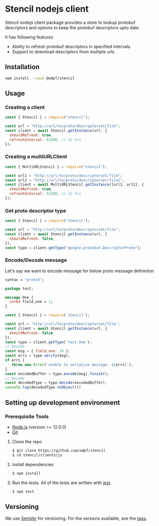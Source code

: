 # Stencil nodejs client

Stencil nodejs client package provides a store to lookup protobuf descriptors and options to keep the protobuf descriptors upto date.

It has following features

- Ability to refresh protobuf descriptors in specified intervals
- Support to download descriptors from multiple urls

## Installation

```sh
npm install --save @odpf/stencil
```

## Usage

### Creating a client

```js
const { Stencil } = require("stencil");

const url = "http://url/to/proto/descriptorset/file";
const client = await Stencil.getInstance(url, {
  shouldRefresh: true,
  refreshInterval: 43200, // 12 hrs
});
```

### Creating a multiURLClient

```js
const { MultiURLStencil } = require("stencil");

const url1 = "http://url/to/proto/descriptorset/file";
const url2 = "http://url/to/proto/descriptorset/file2";
const client = await MultiURLStencil.getInstance([url1, url2], {
  shouldRefresh: true,
  refreshInterval: 43200, // 12 hrs
});
```

### Get proto descriptor type

```js
const { Stencil } = require("stencil");

const url = "http://url/to/proto/descriptorset/file";
const client = await Stencil.getInstance(url, {
  shouldRefresh: false,
});
const type = client.getType("google.protobuf.DescriptorProto");
```

### Encode/Decode message

Let's say we want to encode message for below proto message defniniton

```proto
syntax = "proto3";

package test;

message One {
  int64 field_one = 1;
}
```

```js
const { Stencil } = require('stencil');

const url = 'http://url/to/proto/descriptorset/file';
const client = await Stencil.getInstance(url, {
  shouldRefresh: false
});
const type = client.getType('test.One');
// Encode
const msg = { field_one: 10 };
const errs = type.verify(msg);
if errs {
   throw new Error(`unable to serialize message: ${errs}`);
}
const encodedBuffer = type.encode(msg).finish();
// Decode
const decodedType = type.decode(encodedBuffer);
console.log(decodedType.toObject())
```

## Setting up development environment

### Prerequisite Tools

- [Node.js](https://nodejs.org/) (version >= 12.0.0)
- [Git](https://git-scm.com/)

1. Clone the repo

   ```sh
   $ git clone https://github.com/odpf/stencil
   $ cd stencil/clients/js
   ```

2. Install dependencies

   ```sh
   $ npm install
   ```

3. Run the tests. All of the tests are written with [jest](https://jestjs.io/).

   ```sh
   $ npm test
   ```

## Versioning

We use [SemVer](http://semver.org/) for versioning. For the versions available, see the [tags](https://github.com/odpf/stencil/tags).
